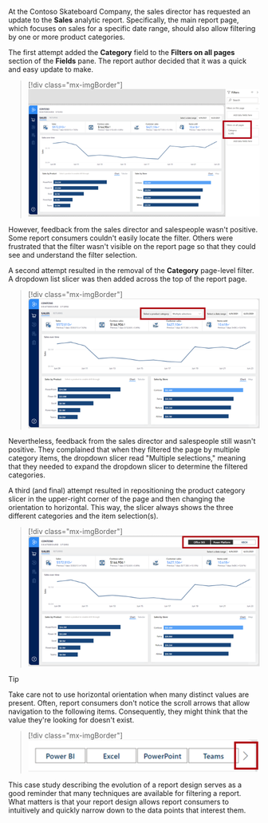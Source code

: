 

At the Contoso Skateboard Company, the sales director has requested an update to the **Sales** analytic report. Specifically, the main report page, which focuses on sales for a specific date range, should also allow filtering by one or more product categories.

The first attempt added the **Category** field to the **Filters on all pages** section of the **Fields** pane. The report author decided that it was a quick and easy update to make.

> [!div class="mx-imgBorder"]
> [![Screenshot of the Sales report page, with the Filters pane open includes a report-level filter on the Category field.](../media/explore-report-design-1.png)](../media/explore-report-design-1.png#lightbox)

However, feedback from the sales director and salespeople wasn't positive. Some report consumers couldn't easily locate the filter. Others were frustrated that the filter wasn't visible on the report page so that they could see and understand the filter selection.

A second attempt resulted in the removal of the **Category** page-level filter. A dropdown list slicer was then added across the top of the report page.

> [!div class="mx-imgBorder"]
> [![Screenshot of the Sales report page, this time without the Filters pane.](../media/explore-report-design-2.png)](../media/explore-report-design-2.png#lightbox)

Nevertheless, feedback from the sales director and salespeople still wasn't positive. They complained that when they filtered the page by multiple category items, the dropdown slicer read "Multiple selections," meaning that they needed to expand the dropdown slicer to determine the filtered categories.

A third (and final) attempt resulted in repositioning the product category slicer in the upper-right corner of the page and then changing the orientation to horizontal. This way, the slicer always shows the three different categories and the item selection(s).

> [!div class="mx-imgBorder"]
> [![Screenshot of the Sales report page with the product category slicer located at the very top of the page and orientation set to horizontal.](../media/explore-report-design-3.png)](../media/explore-report-design-3.png#lightbox)

> [!TIP]
> Take care not to use horizontal orientation when many distinct values are present. Often, report consumers don't notice the scroll arrows that allow navigation to the following items. Consequently, they might think that the value they're looking for doesn't exist.

> [!div class="mx-imgBorder"]
> [![Screenshot of the horizontal slicer scroll.](../media/horizontal-slicer-scroll.png)](../media/horizontal-slicer-scroll.png#lightbox)

This case study describing the evolution of a report design serves as a good reminder that many techniques are available for filtering a report. What matters is that your report design allows report consumers to intuitively and quickly narrow down to the data points that interest them.

